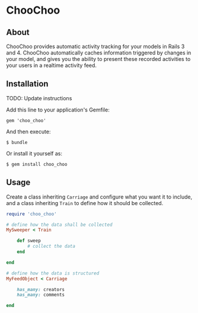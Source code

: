 # ChooChoo

## About

ChooChoo provides automatic activity tracking for your models in Rails 3 and 4. ChooChoo automatically caches information triggered by changes in your model, and gives you the ability to present these recorded activities to your users in a realtime activity feed.

## Installation

TODO: Update instructions

Add this line to your application's Gemfile:

    gem 'choo_choo'

And then execute:

    $ bundle

Or install it yourself as:

    $ gem install choo_choo

## Usage


Create a class inheriting `Carriage` and configure what you want it to include,
and a class inheriting `Train` to define how it should be collected.

```ruby
require 'choo_choo'

# define how the data shall be collected
MySweeper < Train

    def sweep
        # collect the data
    end

end

# define how the data is structured
MyFeedObject < Carriage

    has_many: creators
    has_many: comments

end
```

